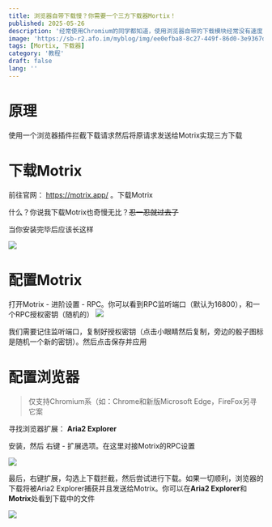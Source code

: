 ```yaml
---
title: 浏览器自带下载慢？你需要一个三方下载器Mortix！
published: 2025-05-26
description: '经常使用Chromium的同学都知道，使用浏览器自带的下载模块经常没有速度，而这个时候我们便需要使用一些三方下载器，而本期推荐的Motrix是免费的开源的博主本人也在使用的高性能高颜值简约强大的下载器'
image: 'https://sb-r2.afo.im/myblog/img/ee0efba8-8c27-449f-86d0-3e9367d12463.webp'
tags: [Mortix, 下载器]
category: '教程'
draft: false 
lang: ''
---
```


# 原理

使用一个浏览器插件拦截下载请求然后将原请求发送给Motrix实现三方下载

# 下载Motrix

前往官网： https://motrix.app/ 。下载Motrix

什么？你说我下载Motrix也奇慢无比？~~忍一忍就过去了~~

当你安装完毕后应该长这样

![](https://sb-r2.afo.im/myblog/img/6a10d31c-0c39-456c-8402-ff3190a80dcc.webp)

# 配置Motrix

打开Motrix - 进阶设置 - RPC。你可以看到RPC监听端口（默认为16800），和一个RPC授权密钥（随机的）
![](https://sb-r2.afo.im/myblog/img/53e255cf-965f-441d-a47a-81e20f272256.webp)

我们需要记住监听端口，复制好授权密钥（点击小眼睛然后复制，旁边的骰子图标是随机一个新的密钥）。然后点击保存并应用

# 配置浏览器

> 仅支持Chromium系（如：Chrome和新版Microsoft Edge，FireFox另寻它案

寻找浏览器扩展： **Aria2 Explorer**

安装，然后 右键 - 扩展选项。在这里对接Motrix的RPC设置

![](https://sb-r2.afo.im/myblog/img/0f4a510b-378a-45ab-a35f-88cfa53593e3.webp)

最后，右键扩展，勾选上下载拦截，然后尝试进行下载。如果一切顺利，浏览器的下载将被Aria2 Explorer捕获并且发送给Motrix。你可以在**Aria2 Explorer**和**Motrix**处看到下载中的文件

![](https://sb-r2.afo.im/myblog/img/57fa7b18-541e-4115-a160-cd742735e298.webp)
